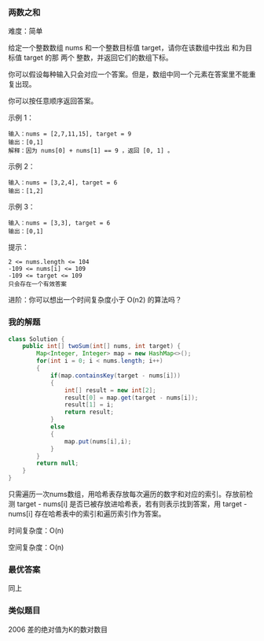 ### 两数之和

难度：简单



给定一个整数数组 nums 和一个整数目标值 target，请你在该数组中找出 和为目标值 target  的那 两个 整数，并返回它们的数组下标。

你可以假设每种输入只会对应一个答案。但是，数组中同一个元素在答案里不能重复出现。

你可以按任意顺序返回答案。

 

示例 1：

``` 
输入：nums = [2,7,11,15], target = 9
输出：[0,1]
解释：因为 nums[0] + nums[1] == 9 ，返回 [0, 1] 。
```

示例 2：

```
输入：nums = [3,2,4], target = 6
输出：[1,2]
```

示例 3：

```
输入：nums = [3,3], target = 6
输出：[0,1]
```



提示：

    2 <= nums.length <= 104
    -109 <= nums[i] <= 109
    -109 <= target <= 109
    只会存在一个有效答案

进阶：你可以想出一个时间复杂度小于 O(n2) 的算法吗？





### 我的解题

```java
class Solution {
    public int[] twoSum(int[] nums, int target) {
        Map<Integer, Integer> map = new HashMap<>();
        for(int i = 0; i < nums.length; i++)
        {
            if(map.containsKey(target - nums[i]))
            {
                int[] result = new int[2];
                result[0] = map.get(target - nums[i]);
                result[1] = i;
                return result;
            }
            else
            {
                map.put(nums[i],i);
            }
        }
        return null;
    }
}
```

只需遍历一次nums数组，用哈希表存放每次遍历的数字和对应的索引。存放前检测 target - nums[i] 是否已被存放进哈希表，若有则表示找到答案，用 target - nums[i] 存在哈希表中的索引和遍历索引作为答案。



时间复杂度：O(n)

空间复杂度：O(n)





### 最优答案

同上



### 类似题目

2006 差的绝对值为K的数对数目